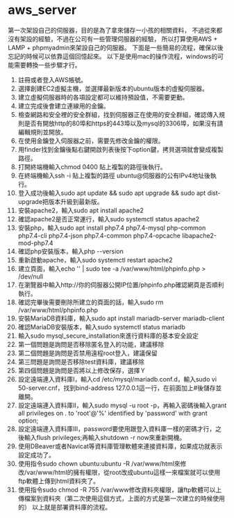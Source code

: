 # aws_server
第一次架設自己的伺服器，目的是為了拿來儲存一小孩的相關資料，
不過從來都沒有架設的經驗，不過在公司有一些管理伺服器的經驗，
所以打算使用AWS + LAMP + phpmyadmin來架設自己的伺服器。
下面是一些簡易的流程，確保以後忘記的時候可以依靠這個回憶起來。
以下是使用mac的操作流程，windows的可能需要轉換一些步驟才行。
1. 註冊或者登入AWS帳號。
2. 選擇創建EC2虛擬主機，並選擇最新版本的ubuntu版本的虛擬伺服器。
3. 建立虛擬伺服器時的各項設定都可以維持預設值，不需要更動。
4. 建立完成後會建立連線用的金鑰。
5. 檢查網路和安全裡的安全群組，找到伺服器正在使用的安全群組，確認傳入規則是否有開放http的80埠和https的443埠以及mysql的3306埠，如果沒有請編輯規則並開放。
6. 在使用金鑰登入伺服器之前，需要先修改金鑰的權限。
7. 用finder找到金鑰後點右鍵開啟列表後按下option鍵，拷貝選項就會變成複製路徑。
8. 打開終端機輸入chmod 0400 貼上複製的路徑後執行。
9. 在終端機輸入ssh -i 貼上複製的路徑 ubuntu@伺服器的公有IPv4地址後執行。
10. 登入成功後輸入sudo apt update && sudo apt upgrade && sudo apt dist-upgrade把版本升級到最新版。
11. 安裝apache2，輸入sudo apt install apache2
12. 確認apache2是否正常運行，輸入sudo systemctl status apache2
13. 安裝php，輸入sudo apt install php7.4 php7.4-mysql php-common php7.4-cli php7.4-json php7.4-common php7.4-opcache libapache2-mod-php7.4
14. 確認php安裝版本，輸入php --version
15. 重新啟動apache，輸入sudo systemctl restart apache2
16. 建立頁面，輸入echo '<?php phpinfo(); ?>' | sudo tee -a /var/www/html/phpinfo.php > /dev/null
17. 在瀏覽器中輸入http://你的伺服器公開IP位置/phpinfo.php確認網頁是否順利執行。
18. 確認完畢後需要刪除所建立的頁面的話，輸入sudo rm /var/www/html/phpinfo.php
19. 安裝MariaDB資料庫，輸入sudo apt install mariadb-server mariadb-client
20. 確認MariaDB安裝版本，輸入sudo systemctl status mariadb
21. 輸入sudo mysql_secure_installation來進行資料庫的基本安全設定
22. 第一個問題是詢問是否移除匿名登入的功能，建議移除
23. 第二個問題是詢問是否禁用遠程root登入，建議保留
24. 第三問題是詢問是否移除test資料庫，建議移除
25. 第四個問題是詢問是否將以上修改保存，選擇Ｙ
26. 設定遠端連入資料庫I，輸入cd /etc/mysql/mariadb.conf.d，輸入sudo vi 50-server.cnf，找到bind-address 127.0.0.1這一行，在前面加上#後儲存並離開。 
27. 設定遠端連入資料庫II，輸入sudo mysql -u root -p，再輸入密碼後輸入grant all privileges on *.* to 'root'@'%' identified by 'password' with grant option;
28. 設定遠端連入資料庫III，password要使用跟登入資料庫一樣的密碼才行，之後輸入flush privileges;再輸入shutdown -r now來重新開機。
29. 使用DBeaver或者Navicat等資料庫管理軟體來連接資料庫，如果成功就表示設定成功了。
30. 使用指令sudo chown ubuntu:ubuntu -R /var/www/html來修改/var/www/html的擁有權限，從root改成ubuntu這樣一來檔案就可以使用ftp軟體上傳到html資料夾了。
31. 使用指令sudo chmod -R 755 /var/www修改資料夾權限，讓ftp軟體可以上傳檔案到資料夾（第二次使用這個方式，上面的方式是第一次建立的時候使用的）
以上就是部署資料庫的流程。
